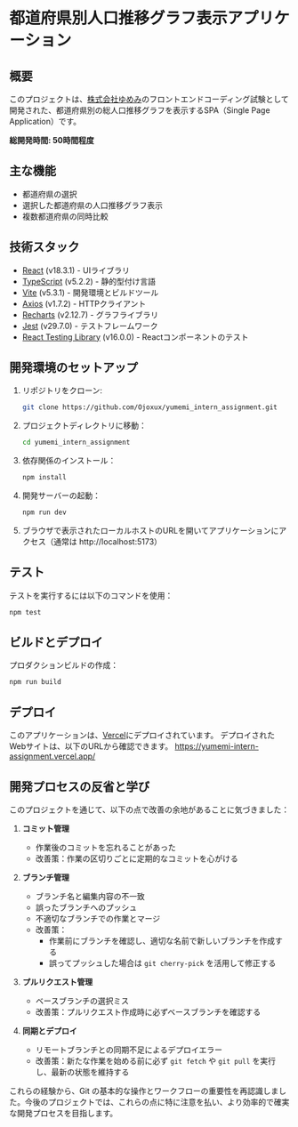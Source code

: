 # 都道府県別人口推移グラフ表示アプリケーション

## 概要

このプロジェクトは、[株式会社ゆめみ](https://www.yumemi.co.jp/)のフロントエンドコーディング試験として開発された、都道府県別の総人口推移グラフを表示するSPA（Single Page Application）です。

**総開発時間: 50時間程度**

## 主な機能

- 都道府県の選択
- 選択した都道府県の人口推移グラフ表示
- 複数都道府県の同時比較

## 技術スタック

- [React](https://reactjs.org/) (v18.3.1) - UIライブラリ
- [TypeScript](https://www.typescriptlang.org/) (v5.2.2) - 静的型付け言語
- [Vite](https://vitejs.dev/) (v5.3.1) - 開発環境とビルドツール
- [Axios](https://axios-http.com/) (v1.7.2) - HTTPクライアント
- [Recharts](https://recharts.org/) (v2.12.7) - グラフライブラリ
- [Jest](https://jestjs.io/) (v29.7.0) - テストフレームワーク
- [React Testing Library](https://testing-library.com/docs/react-testing-library/intro/) (v16.0.0) - Reactコンポーネントのテスト

## 開発環境のセットアップ

1. リポジトリをクローン:
   ```bash
   git clone https://github.com/Ojoxux/yumemi_intern_assignment.git
   ```

2. プロジェクトディレクトリに移動：
   ```bash
   cd yumemi_intern_assignment
   ```

3. 依存関係のインストール：
   ```bash
   npm install
   ```

4. 開発サーバーの起動：
   ```bash
   npm run dev
   ```

5. ブラウザで表示されたローカルホストのURLを開いてアプリケーションにアクセス（通常は http://localhost:5173）

## テスト

テストを実行するには以下のコマンドを使用：

```bash
npm test
```

## ビルドとデプロイ

プロダクションビルドの作成：

```bash
npm run build
```

## デプロイ

このアプリケーションは、[Vercel](https://vercel.com/)にデプロイされています。
デプロイされたWebサイトは、以下のURLから確認できます。
<https://yumemi-intern-assignment.vercel.app/>

## 開発プロセスの反省と学び

このプロジェクトを通じて、以下の点で改善の余地があることに気づきました：

1. **コミット管理**
   - 作業後のコミットを忘れることがあった
   - 改善策：作業の区切りごとに定期的なコミットを心がける

2. **ブランチ管理**
   - ブランチ名と編集内容の不一致
   - 誤ったブランチへのプッシュ
   - 不適切なブランチでの作業とマージ
   - 改善策：
     - 作業前にブランチを確認し、適切な名前で新しいブランチを作成する
     - 誤ってプッシュした場合は `git cherry-pick` を活用して修正する

3. **プルリクエスト管理**
   - ベースブランチの選択ミス
   - 改善策：プルリクエスト作成時に必ずベースブランチを確認する

4. **同期とデプロイ**
   - リモートブランチとの同期不足によるデプロイエラー
   - 改善策：新たな作業を始める前に必ず `git fetch` や `git pull` を実行し、最新の状態を維持する



これらの経験から、Git の基本的な操作とワークフローの重要性を再認識しました。今後のプロジェクトでは、これらの点に特に注意を払い、より効率的で確実な開発プロセスを目指します。
